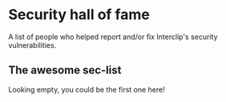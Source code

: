 # Security hall of fame

A list of people who helped report and/or fix Interclip's security vulnerabilities. 
## The awesome sec-list
Looking empty, you could be the first one here!